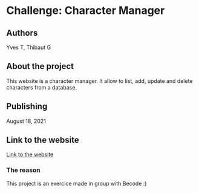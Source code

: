 # Challenge: Character Manager  
## Authors  
Yves T, Thibaut G  
## About the project  
This website is a character manager. It allow to list, add, update and delete characters from a database.  
## Publishing  
August 18, 2021
## Link to the website  
[Link to the website](https://yves852.github.io/character-manager-js/)
### The reason  
This project is an exercice made in group with Becode :)  